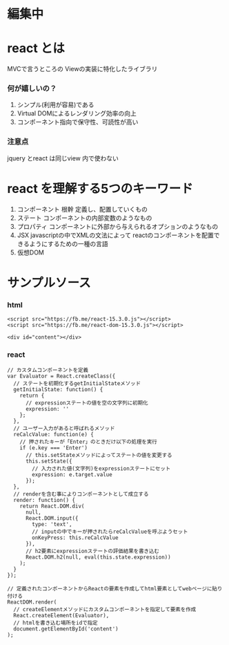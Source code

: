 # 編集中

# react とは
MVCで言うところの
Viewの実装に特化したライブラリ

### 何が嬉しいの？
1. シンプル(利用が容易)である
2. Virtual DOMによるレンダリング効率の向上
3. コンポーネント指向で保守性、可読性が高い


### 注意点
jquery とreact は同じview 内で使わない

# react を理解する5つのキーワード
1. コンポーネント
根幹
定義し、配置していくもの
2. ステート
コンポーネントの内部変数のようなもの
3. プロパティ
コンポーネントに外部から与えられるオプションのようなもの
4. JSX
javascriptの中でXMLの文法によって
reactのコンポーネントを配置できるようにするための一種の言語
5. 仮想DOM

# サンプルソース
### html
```
<script src="https://fb.me/react-15.3.0.js"></script>
<script src="https://fb.me/react-dom-15.3.0.js"></script>

<div id="content"></div>
```

### react
```
// カスタムコンポーネントを定義
var Evaluator = React.createClass({
  // ステートを初期化するgetInitialStateメソッド
  getInitialState: function() {
    return {
      // expressionステートの値を空の文字列に初期化
      expression: ''
    };
  },
  // ユーザー入力があると呼ばれるメソッド
  reCalcValue: function(e) {
    // 押されたキーが「Enter」のときだけ以下の処理を実行
    if (e.key === 'Enter')
      // this.setStateメソッドによってステートの値を変更する
      this.setState({
        // 入力された値(文字列)をexpressionステートにセット
        expression: e.target.value
      });
  },
  // renderを含む事によりコンポーネントとして成立する
  render: function() {
    return React.DOM.div(
      null,
      React.DOM.input({
        type: 'text',
        // inputの中でキーが押されたらreCalcValueを呼ぶようセット
        onKeyPress: this.reCalcValue
      }),
      // h2要素にexpressionステートの評価結果を書き込む
      React.DOM.h2(null, eval(this.state.expression))
    );
  }
});

// 定義されたコンポーネントからReactの要素を作成してhtml要素としてwebページに貼り付ける
ReactDOM.render(
  // createElementメソッドにカスタムコンポーネントを指定して要素を作成
  React.createElement(Evaluator),
  // htmlを書き込む場所をidで指定
  document.getElementById('content')
);
```

